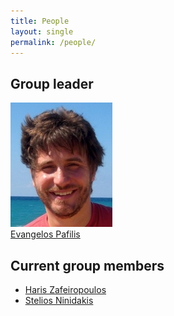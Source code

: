 ```yaml
---
title: People
layout: single
permalink: /people/
---
```


## Group leader
![Portrait of EvangelosPafilis](people_evangelospafilis.jpg)  
[Evangelos Pafilis](evangelospafilis) 

## Current group members
- [Haris Zafeiropoulos](hariszafeiropoulos)
- [Stelios Ninidakis](steliosninidakis)
